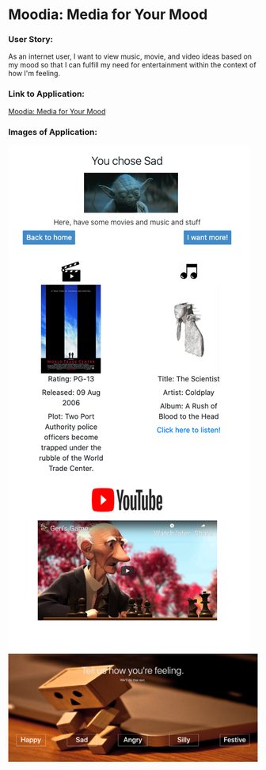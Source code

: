 # Moodia: Media for Your Mood

### User Story:
As an internet user, I want to view music, movie, and video ideas based on my mood so that I can fulfill my need for entertainment within the context of how I'm feeling. 

### Link to Application:
[Moodia: Media for Your Mood](https://shanscirg.github.io/Project1/)

### Images of Application:
![screenshot1](/images/screenshot1.png)
![screenshot2](/images/screenshot2.png)
